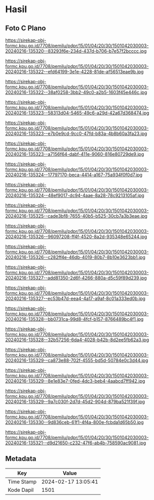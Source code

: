 # Hasil

## Foto C Plano

https://sirekap-obj-formc.kpu.go.id/7708/pemilu/pdpr/15/01/04/20/30/1501042030003-20240216-135320--83293f6e-234d-437d-b706-b7e57f2bcccc.jpg

https://sirekap-obj-formc.kpu.go.id/7708/pemilu/pdpr/15/01/04/20/30/1501042030003-20240216-135322--efd64199-3e1e-4228-81de-af56513eae9b.jpg

https://sirekap-obj-formc.kpu.go.id/7708/pemilu/pdpr/15/01/04/20/30/1501042030003-20240216-135322--38af0258-3bb2-49c0-a2b5-1603f45e446c.jpg

https://sirekap-obj-formc.kpu.go.id/7708/pemilu/pdpr/15/01/04/20/30/1501042030003-20240216-135323--58313d04-5465-49c6-a29d-42a67d368474.jpg

https://sirekap-obj-formc.kpu.go.id/7708/pemilu/pdpr/15/01/04/20/30/1501042030003-20240216-135323--e7b0e9cd-9cc0-47fd-b83a-4b8b60a3fa23.jpg

https://sirekap-obj-formc.kpu.go.id/7708/pemilu/pdpr/15/01/04/20/30/1501042030003-20240216-135323--a7156f64-dabf-411e-9060-816e80729de9.jpg

https://sirekap-obj-formc.kpu.go.id/7708/pemilu/pdpr/15/01/04/20/30/1501042030003-20240216-135324--17797170-beca-4414-a167-75a934f0f0d7.jpg

https://sirekap-obj-formc.kpu.go.id/7708/pemilu/pdpr/15/01/04/20/30/1501042030003-20240216-135324--48ef9017-dc94-4aae-8a28-78c9213105af.jpg

https://sirekap-obj-formc.kpu.go.id/7708/pemilu/pdpr/15/01/04/20/30/1501042030003-20240216-135325--cade3bf8-7655-40b5-b525-30cb7a3b3eae.jpg

https://sirekap-obj-formc.kpu.go.id/7708/pemilu/pdpr/15/01/04/20/30/1501042030003-20240216-135326--96097208-ff4f-4520-8a2d-935348e65244.jpg

https://sirekap-obj-formc.kpu.go.id/7708/pemilu/pdpr/15/01/04/20/30/1501042030003-20240216-135326--c282ff4e-46db-4019-80b7-8b10e3623bb1.jpg

https://sirekap-obj-formc.kpu.go.id/7708/pemilu/pdpr/15/01/04/20/30/1501042030003-20240216-135327--add81350-2d6f-4266-880a-d5c59f89d239.jpg

https://sirekap-obj-formc.kpu.go.id/7708/pemilu/pdpr/15/01/04/20/30/1501042030003-20240216-135327--ec53b47d-eea4-4a17-a9af-8c01a333ed0b.jpg

https://sirekap-obj-formc.kpu.go.id/7708/pemilu/pdpr/15/01/04/20/30/1501042030003-20240216-135328--bb0731ca-99d8-4fcf-b157-8766489bc4f1.jpg

https://sirekap-obj-formc.kpu.go.id/7708/pemilu/pdpr/15/01/04/20/30/1501042030003-20240216-135328--32b57256-6da4-4028-b42b-8d2ee5fb62a3.jpg

https://sirekap-obj-formc.kpu.go.id/7708/pemilu/pdpr/15/01/04/20/30/1501042030003-20240216-135329--ca873e88-702f-4555-bd5d-50784e0c3d44.jpg

https://sirekap-obj-formc.kpu.go.id/7708/pemilu/pdpr/15/01/04/20/30/1501042030003-20240216-135329--8e1e83e7-0fed-4dc3-beb4-4aabcd7ff942.jpg

https://sirekap-obj-formc.kpu.go.id/7708/pemilu/pdpr/15/01/04/20/30/1501042030003-20240216-135329--9a7c030f-2d7d-45d2-904d-879ba521f39f.jpg

https://sirekap-obj-formc.kpu.go.id/7708/pemilu/pdpr/15/01/04/20/30/1501042030003-20240216-135330--9d836ceb-61f1-4f4a-800e-fcbda1d65b50.jpg

https://sirekap-obj-formc.kpu.go.id/7708/pemilu/pdpr/15/01/04/20/30/1501042030003-20240216-135321--d9d21650-c232-47f6-ab4b-758590ac9081.jpg


## Metadata

| Key        | Value               |
| ---------- | ------------------- |
| Time Stamp | 2024-02-17 13:05:41 |
| Kode Dapil | 1501                |



